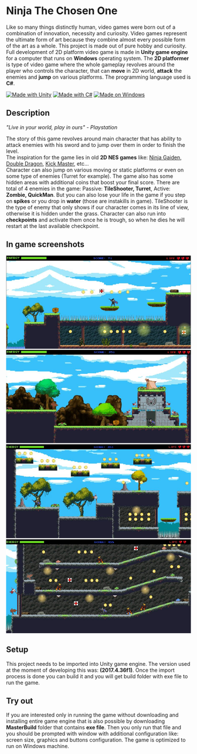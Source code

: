 # Ninja The Chosen One

Like so many things distinctly human, video games were born out of a combination of innovation, necessity and curiosity. Video games represent the ultimate form of art because they combine almost every possible form of the art as a whole. This project is made out of pure hobby and curiosity. Full development of 2D platform video game is made in **Unity game engine** for a computer that runs on **Windows** operating system. The **2D platformer** is type of video game where the whole gameplay revolves around the player who controls the character, that can **move** in 2D world, **attack** the enemies and **jump** on various platforms. The programming language used is **C#**.

[![Made with Unity](https://img.shields.io/badge/Made%20with-Unity-57b9d3.svg?style=for-the-badge&logo=unity)](https://unity3d.com)
[![Made with C#](https://img.shields.io/badge/c%23-%23239120.svg?style=for-the-badge&logo=csharp&logoColor=white)](https://learn.microsoft.com/en-us/dotnet/csharp/)
[![Made on Windows](https://img.shields.io/badge/Windows-0078D6?style=for-the-badge&logo=windows&logoColor=white)](https://www.microsoft.com/en-us/windows?r=1)

## Description

_"Live in your world, play in ours" - Playstation_

The story of this game revolves around main character that has ability to attack enemies with his sword and to jump over them in order to finish the level. <br/>
The inspiration for the game lies in old **2D NES games** like: [Ninja Gaiden](<https://en.wikipedia.org/wiki/Ninja_Gaiden_(NES_video_game)>), [Double Dragon](https://en.wikipedia.org/wiki/Double_Dragon_III:_The_Sacred_Stones), [Kick Master](https://en.wikipedia.org/wiki/Kick_Master), etc... <br/> Character can also jump on various moving or static platforms or even on some type of enemies (Turret for example). The game also has some hidden areas with additional coins that boost your final score. There are total of 4 enemies in the game:
Passive: **TileShooter, Turret**,
Active: **Zombie, QuickMan**.
But you can also lose your life in the game if you step on **spikes** or you drop in **water** (those are instakills in game). TileShooter is the type of enemy that only shows if our character comes in its line of view, otherwise it is hidden under the grass. Character can also run into **checkpoints** and activate them once he is trough, so when he dies he will restart at the last available checkpoint.

## In game screenshots

![Level One Start](ReadmeImages/LevelOneStart.jpg)
![Level One End](ReadmeImages/LevelOneEnd.jpg)
![Level Two Start](ReadmeImages/LevelTwoStart.jpg)
![Level Two Multiple Enemies](ReadmeImages/LevelTwoMultipleEnemies.jpg)

## Setup

This project needs to be imported into Unity game engine. The version used at the moment of developing this was: **(2017.4.36f1)**. Once the import process is done you can build it and you will get build folder with exe file to run the game.

## Try out

If you are interested only in running the game without downloading and installing entire game engine that is also possible by downloading **MasterBuild** folder that contains **exe file**. Then you only run that file and you should be prompted with window with additional configuration like: screen size, graphics and buttons configuration. The game is optimized to run on Windows machine.

